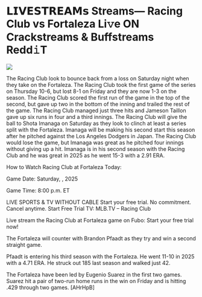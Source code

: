 # 𝗟𝗜𝗩𝗘𝗦𝗧𝗥𝗘𝗔𝗠𝘀 Streams— Racing Club vs Fortaleza Li𝚟e ON Crackstreams & Buffstreams Redd𝚒T  
  
  
[![](https://i.imgur.com/qSNzIqt.png)](https://movie.rssnews.media/jZfrPaep.php)  
  
The Racing Club look to bounce back from a loss on Saturday night when they take on the Fortaleza. The Racing Club took the first game of the series on Thursday 10-6, but lost 8-1 on Friday and they are now 1-3 on the season. The Racing Club scored the first run of the game in the top of the second, but gave up two in the bottom of the inning and trailed the rest of the game. The Racing Club managed just three hits and Jameson Taillon gave up six runs in four and a third innings. The Racing Club will give the ball to Shota Imanaga on Saturday as they look to clinch at least a series split with the Fortaleza. Imanaga will be making his second start this season after he pitched against the Los Angeles Dodgers in Japan. The Racing Club would lose the game, but Imanaga was great as he pitched four innings without giving up a hit. Imanaga is in his second season with the Racing Club and he was great in 2025 as he went 15-3 with a 2.91 ERA.

How to Watch Racing Club at Fortaleza Today:

Game Date: Saturday, , 2025

Game Time: 8:00 p.m. ET

LIVE SPORTS & TV WITHOUT CABLE
Start your free trial. No commitment. Cancel anytime.
Start Free Trial
TV: MLB.TV – Racing Club

Live stream the Racing Club at Fortaleza game on Fubo: Start your free trial now!

The Fortaleza will counter with Brandon Pfaadt as they try and win a second straight game.

Pfaadt is entering his third season with the Fortaleza. He went 11-10 in 2025 with a 4.71 ERA. He struck out 185 last season and walked just 42.

The Fortaleza have been led by Eugenio Suarez in the first two games. Suarez hit a pair of two-run home runs in the win on Friday and is hitting .429 through two games. [AHrHpB]